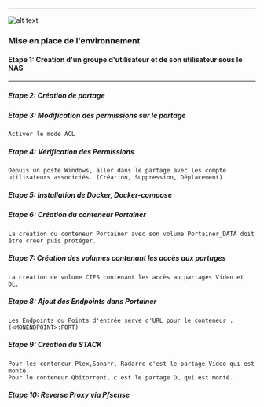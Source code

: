 ****

![alt text](https://www.clipartmax.com/png/full/146-1469802_logo-logo-docker.png)
### Mise en place de l'environnement ###

#### Etape 1: Création d'un groupe d'utilisateur et de son utilisateur sous le NAS ####

__________

##### Etape 2: Création de partage #####

##### Etape 3: Modification des permissions sur le partage  #####
````Activer le mode ACL````

##### Etape 4: Vérification des Permissions #####
````Depuis un poste Windows, aller dans le partage avec les compte utilisateurs associciés. (Création, Suppression, Déplacement)````

##### Etape 5: Installation de Docker, Docker-compose #####


##### Etape 6: Création du conteneur Portainer #####
````La création du conteneur Portainer avec son volume Portainer_DATA doit être créer puis protéger.````

##### Etape 7: Création des volumes contenant les accès aux partages  #####

````La création de volume CIFS contenant les accès au partages Video et DL.````

##### Etape 8: Ajout des Endpoints dans Portainer #####
````Les Endpoints ou Points d'entrée serve d'URL pour le conteneur . (<MONENDPOINT>:PORT)````

##### Etape 9: Création du STACK  #####
````
Pour les conteneur Plex,Sonarr, Radarrc c'est le partage Video qui est monté.
Pour le conteneur Qbitorrent, c'est le partage DL qui est monté.
````

##### Etape 10: Reverse Proxy via Pfsense  #####
